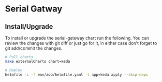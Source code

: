 # Serial Gatway

## Install/Upgrade

To install or upgrade the serial-gateway chart run the following. You can review the changes with git diff or just go for it, in either case don't forget to git add/commit the changes.

```sh
# Pull charts
make externalCharts chart=keda

# Deploy
helmfile -i -f env/zoo/helmfile.yaml -l app=keda apply --skip-deps
```
